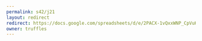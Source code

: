 ```yaml
---
permalink: s42/j21
layout: redirect
redirect: https://docs.google.com/spreadsheets/d/e/2PACX-1vQxxWNP_CpVuKSHGidcQw5HV66RxBfvNUsZyMiEDMkrBzLXjXZM_YPEgg56N5zMrQY8woq19cVSh_eV/pubhtml
owner: truffles
---
```

